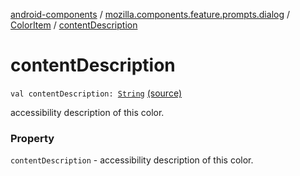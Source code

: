 [android-components](../../index.md) / [mozilla.components.feature.prompts.dialog](../index.md) / [ColorItem](index.md) / [contentDescription](./content-description.md)

# contentDescription

`val contentDescription: `[`String`](https://kotlinlang.org/api/latest/jvm/stdlib/kotlin/-string/index.html) [(source)](https://github.com/mozilla-mobile/android-components/blob/master/components/feature/prompts/src/main/java/mozilla/components/feature/prompts/dialog/BasicColorAdapter.kt#L38)

accessibility description of this color.

### Property

`contentDescription` - accessibility description of this color.